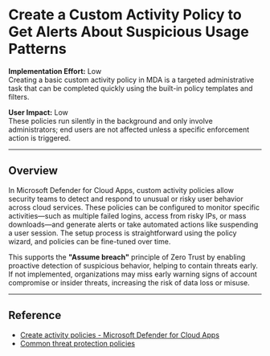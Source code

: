 # Create a Custom Activity Policy to Get Alerts About Suspicious Usage Patterns

**Implementation Effort:** Low  
Creating a basic custom activity policy in MDA is a targeted administrative task that can be completed quickly using the built-in policy templates and filters.

**User Impact:** Low  
These policies run silently in the background and only involve administrators; end users are not affected unless a specific enforcement action is triggered.

---

## Overview

In Microsoft Defender for Cloud Apps, custom activity policies allow security teams to detect and respond to unusual or risky user behavior across cloud services. These policies can be configured to monitor specific activities—such as multiple failed logins, access from risky IPs, or mass downloads—and generate alerts or take automated actions like suspending a user session. The setup process is straightforward using the policy wizard, and policies can be fine-tuned over time.

This supports the **"Assume breach"** principle of Zero Trust by enabling proactive detection of suspicious behavior, helping to contain threats early. If not implemented, organizations may miss early warning signs of account compromise or insider threats, increasing the risk of data loss or misuse.

---

## Reference

- [Create activity policies - Microsoft Defender for Cloud Apps](https://learn.microsoft.com/en-us/defender-cloud-apps/user-activity-policies)
- [Common threat protection policies](https://learn.microsoft.com/en-us/defender-cloud-apps/policies-threat-protection)


